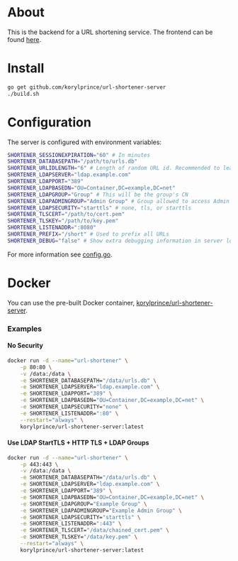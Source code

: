 # About

This is the backend for a URL shortening service. The frontend can be found [here](https://github.com/korylprince/url-shortener-client).

# Install

```bash
go get github.com/korylprince/url-shortener-server
./build.sh
```

# Configuration

The server is configured with environment variables:

```bash
SHORTENER_SESSIONEXPIRATION="60" # In minutes
SHORTENER_DATABASEPATH="/path/to/urls.db"
SHORTENER_URLIDLENGTH="6" # Length of random URL id. Recommended to leave at 6
SHORTENER_LDAPSERVER="ldap.example.com"
SHORTENER_LDAPPORT="389"
SHORTENER_LDAPBASEDN="OU=Container,DC=example,DC=net"
SHORTENER_LDAPGROUP="Group" # This will be the group's CN
SHORTENER_LDAPADMINGROUP="Admin Group" # Group allowed to access Admin Interface
SHORTENER_LDAPSECURITY="starttls" # none, tls, or starttls
SHORTENER_TLSCERT="/path/to/cert.pem"
SHORTENER_TLSKEY="/path/to/key.pem"
SHORTENER_LISTENADDR=":8080"
SHORTENER_PREFIX="/short" # Used to prefix all URLs
SHORTENER_DEBUG="false" # Show extra debugging information in server logs and client API
```

For more information see [config.go](https://github.com/korylprince/url-shortener-server/blob/master/config.go).

# Docker

You can use the pre-built Docker container, [korylprince/url-shortener-server](https://hub.docker.com/r/korylprince/url-shortener-server/).

### Examples

#### No Security

```bash
docker run -d --name="url-shortener" \
    -p 80:80 \
    -v /data:/data \
    -e SHORTENER_DATABASEPATH="/data/urls.db" \
    -e SHORTENER_LDAPSERVER="ldap.example.com" \
    -e SHORTENER_LDAPPORT="389" \
    -e SHORTENER_LDAPBASEDN="OU=Container,DC=example,DC=net" \
    -e SHORTENER_LDAPSECURITY="none" \
    -e SHORTENER_LISTENADDR=":80" \
    --restart="always" \
    korylprince/url-shortener-server:latest
```

#### Use LDAP StartTLS + HTTP TLS + LDAP Groups

```bash
docker run -d --name="url-shortener" \
    -p 443:443 \
    -v /data:/data \
    -e SHORTENER_DATABASEPATH="/data/urls.db" \
    -e SHORTENER_LDAPSERVER="ldap.example.com" \
    -e SHORTENER_LDAPPORT="389" \
    -e SHORTENER_LDAPBASEDN="OU=Container,DC=example,DC=net" \
    -e SHORTENER_LDAPGROUP="Example Group" \
    -e SHORTENER_LDAPADMINGROUP="Example Admin Group" \
    -e SHORTENER_LDAPSECURITY="starttls" \
    -e SHORTENER_LISTENADDR=":443" \
    -e SHORTENER_TLSCERT="/data/chained_cert.pem" \
    -e SHORTENER_TLSKEY="/data/key.pem" \
    --restart="always" \
    korylprince/url-shortener-server:latest
```

